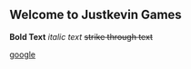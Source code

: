 ## Welcome to Justkevin Games
**Bold Text**
*italic text*
~~strike through text~~

[google](https://google.com)
